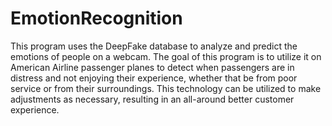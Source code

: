 # EmotionRecognition
This program uses the DeepFake database to analyze and predict the emotions of people on a webcam. The goal of this program is to utilize it on American Airline passenger planes to detect when passengers are in distress and not enjoying their experience, whether that be from poor service or from their surroundings. This technology can be utilized to make adjustments as necessary, resulting in an all-around better customer experience.

